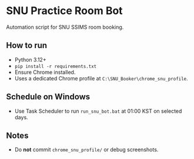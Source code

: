# SNU Practice Room Bot

Automation script for SNU SSIMS room booking.

## How to run
- Python 3.12+
- `pip install -r requirements.txt`
- Ensure Chrome installed.
- Uses a dedicated Chrome profile at `C:\SNU_Booker\chrome_snu_profile`.

## Schedule on Windows
- Use Task Scheduler to run `run_snu_bot.bat` at 01:00 KST on selected days.

## Notes
- Do **not** commit `chrome_snu_profile/` or debug screenshots.
